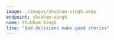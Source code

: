 ```yaml
---
image: ./images/shubham-singh.webp
endpoint: shubham-singh
name: Shubham Singh
line: "Bad decisions make good stories"
---
```

